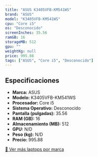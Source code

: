 ```yaml
---
title: "ASUS K3405VFB-KM541WS"
brand: "ASUS"
model: "K3405VFB-KM541WS"
cpu: "Core i5"
os: "Desconocido"
screenInches: 35.56
ramGB: 16
storageMB: 512
gpu: ""
weightKg: null
price: 995.88
tags: ["ASUS", "Core i5", "Desconocido"]
---
```

## Especificaciones

- **Marca:** ASUS
- **Modelo:** K3405VFB-KM541WS
- **Procesador:** Core i5
- **Sistema Operativo:** Desconocido
- **Pantalla (pulgadas):** 35.56
- **RAM (GB):** 16
- **Almacenamiento (MB):** 512
- **GPU:** N/D
- **Peso (kg):** N/D
- **Precio:** 995.88

[:rocket: Ver más laptops por marca](/brand/asus)
